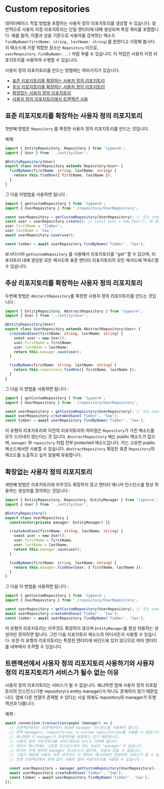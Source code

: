 # Custom repositories

데이터베이스 작업 방법을 포함하는 사용자 정의 리포지토리를 생성할 수 있습니다. 일반적으로 사용자 지정 리포지토리는 단일 엔티티에 대해 생성되며 특정 쿼리를 포함합니다.
예를 들어, 이름과 성을 기준으로 사용자를 검색하는 메소드 `findByName(firstName: string, lastName: string)`를 원한다고 가정해 봅시다. 이 메소드에 가장 적합한 장소는 `Repository` 이므로, `userReopsitory.findByName(...)` 처럼 부를 수 있습니다. 이 작업은 사용자 지정 리포지토리를 사용하여 수행할 수 있습니다.

사용자 정의 리포지토리를 만드는 방법에는 여러가지가 있습니다.

- [표준 리포지토리를 확장하는 사용자 정의 리포지토리](#표준-리포지토리를-확장하는-사용자-정의-리포지토리)
- [추상 리포지토리를 확장하는 사용자 정의 리포지토리](#추상-리포지토리를-확장하는-사용자-정의-리포지토리)
- [확장없는 사용자 정의 리포지토리](#확장없는-사용자-정의-리포지토리)
- [사용자 정의 리포지토리에서 트랜잭션 사용](#사용자-정의-리포지토리에서-트랜잭션-사용)

## 표준 리포지토리를 확장하는 사용자 정의 리포지토리

첫번째 방법은 `Repository` 를 확장한 사용자 정의 리포지토리를 만드는 것입니다.

예제:

```typescript
import { EntityRepository, Repository } from 'typeorm';
import { User } from '../entity/User';

@EntityRepository(User)
export class UserRepository extends Repository<User> {
  findByName(firstName: string, lastName: string) {
    return this.findOne({ firstName, lastName });
  }
}
```

그 다음 이방법을 사용하면 됩니다 :

```typescript
import { getCustomRepository } from 'typeorm';
import { UserRepository } from './repository/UserRepository';

const userRepository = getCustomRepository(UserRepository); // 또는 connection.getCustomRepository 또는 manager.getCustomRepository()
const user = userRepository.create(); // const user = new User(); 와 같습니다.
user.firstName = 'Timber';
user.lastName = 'Saw';
await userRepository.save(user);

const timber = await userRepository.findByName('Timber', 'Saw');
```

보시다시피 `getCustomRepository` 를 사용해서 리포지토리를 "get" 할 수 있으며, 리포지토리 내에 생성된 모든 메서드와 표준 엔티티 리포지토리의 모든 메서드에 액세스할 수 있습니다.

## 추상 리포지토리를 확장하는 사용자 정의 리포지토리

두번째 방법은 `AbstarctRepository`를 확장한 사용자 정의 리포지토리를 만드는 것입니다 :

```typescript
import { EntityRepository, AbstractRepository } from 'typeorm';
import { User } from '../entity/User';

@EntityRepository(User)
export class UserRepository extends AbstractRepository<User> {
  createAndSave(firstName: string, lastName: string) {
    const user = new User();
    user.firstName = firstName;
    user.lastName = lastName;
    return this.manager.save(user);
  }

  findByName(firstName: string, lastName: string) {
    return this.repository.findOne({ firstName, lastName });
  }
}
```

그 다음 이 방법을 사용하면 됩니다 :

```typescript
import { getCustomRepository } from 'typeorm';
import { UserRepository } from './repository/UserRepository';

const userRepository = getCustomRepository(UserRepository); // 또는 connection.getCustomRepository 또는 manager.getCustomRepository()
await userRepository.createAndSave('Timber', 'Saw');
const timber = await userRepository.findByName('Timber', 'Saw');
```

이 유형의 리포지토리와 이전의 리포지토리의 차이점은 `Repository`가 가진 메소드를 모두 드러내지 않는다는 것 입니다. `AbstractRepository` 에는 public 메소드가 없으며, `manager` 와 `repository` 처럼 전부 protected 메소드입니다. 이는 고유한 public 메소드에서만 사용할 수 있습니다. `AbstractRepository` 확장은 표준 `Repository`의 메소드를 노출하고 싶지 않을때 유용합니다.

## 확장없는 사용자 정의 리포지토리

세번째 방법은 리포지토리에 아무것도 확장하지 않고 엔티티 매니저 인스턴스를 항상 허용하는 생성자를 정의하는 것입니다 :

```typescript
import { EntityRepository, Repository, EntityManager } from 'typeorm';
import { User } from '../entity/User';

@EntityRepository()
export class UserRepository {
  constructor(private manager: EntityManager) {}

  createAndSave(firstName: string, lastName: string) {
    const user = new User();
    user.firstName = firstName;
    user.lastName = lastName;
    return this.manager.save(user);
  }

  findByName(firstName: string, lastName: string) {
    return this.manager.findOne(User, { firstName, lastName });
  }
}
```

그 다음 이 방법을 사용하면 됩니다 :

```typescript
import { getCustomRepository } from 'typeorm';
import { UserRepository } from './repository/UserRepository';

const userRepository = getCustomRepository(UserRepository); // 또는 connection.getCustomRepository 또는 manager.getCustomRepository()
await userRepository.createAndSave('Timber', 'Saw');
const timber = await userRepository.findByName('Timber', 'Saw');
```

이 유형의 리포지토리는 아무것도 확장하지 않으며 `EntityManager`를 항상 허용하는 생성자만 정의하면 됩니다. 그런 다음 리포지토리 메소드의 어디서든지 사용할 수 있습니다. 또한 이 유형의 리포지토리는 특정한 엔티티에 바인드돼 있지 않으므로 여러 엔티티를 내부에서 조작할 수 있습니다.

## 트랜잭션에서 사용자 정의 리포지토리 사용하기와 사용자 정의 리포지토리가 서비스가 될수 없는 이유

사용자 정의 리포지토리는 서비스가 될 수 없습니다. 왜냐하면 앱에 사용자 정의 리포짙토리의 인스턴스(기본 repository나 entity manager)가 하나도 존재하지 않기 때문입니다. 앱에 다른 연결이 존재할 수 있다는 사실 외에도 repository와 manager가 트랜잭션과 다릅니다.

예제 :

```typescript
await connection.transaction(async (manager) => {
  // 트랜잭션에서는 트랜잭션에서 제공한 manager 인스턴스를 사용해야 합니다.
  // 전역 managers, repositories 나 custom repositories를 사용할 수 없습니다.
  // 왜냐하면 이 manager가 트랜잭션을 독점하고 있기 때문입니다.
  // 사용자 정의 리포지토리를 서비스형으로 쓴다고 가정해 봅시다.
  // 엔티티 매니저에는 고유한 인스턴스여야 하는 속성인 "manager"가 있습니다.
  // 하지만 전역 엔티티 manager 인스턴스가 없으며, 다음과 같을 수 없습니다.
  // 그렇기 때문에 사용자 지정 관리자는 각 엔티티 매니저에만 한정되며 서비스가 될 수 없습니다.
  // 또한 트랜잭션에서 문제 없이 사용자 정의 리포지토리를 사용할 수 있습니다 :

  const userRepository = manager.getCustomRepository(UserRepository); // 전역 getCustomRepository를 사용하지 마세요!!
  await userRepository.createAndSave('Timber', 'Saw');
  const timber = await userRepository.findByName('Timber', 'Saw');
});
```
